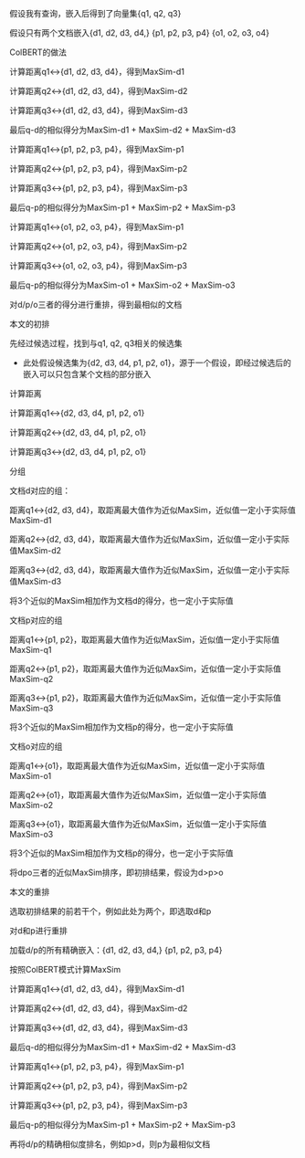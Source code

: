 假设我有查询，嵌入后得到了向量集{q1, q2, q3}

假设只有两个文档嵌入{d1, d2, d3, d4,} {p1, p2, p3, p4} {o1, o2, o3, o4}



ColBERT的做法

计算距离q1↔{d1, d2, d3, d4}，得到MaxSim-d1

计算距离q2↔{d1, d2, d3, d4}，得到MaxSim-d2

计算距离q3↔{d1, d2, d3, d4}，得到MaxSim-d3

最后q-d的相似得分为MaxSim-d1 + MaxSim-d2 + MaxSim-d3

计算距离q1↔{p1, p2, p3, p4}，得到MaxSim-p1

计算距离q2↔{p1, p2, p3, p4}，得到MaxSim-p2

计算距离q3↔{p1, p2, p3, p4}，得到MaxSim-p3

最后q-p的相似得分为MaxSim-p1 + MaxSim-p2 + MaxSim-p3

计算距离q1↔{o1, p2, o3, p4}，得到MaxSim-p1

计算距离q2↔{o1, p2, o3, p4}，得到MaxSim-p2

计算距离q3↔{o1, o2, o3, p4}，得到MaxSim-p3

最后q-p的相似得分为MaxSim-o1 + MaxSim-o2 + MaxSim-o3

对d/p/o三者的得分进行重排，得到最相似的文档



本文的初排

先经过候选过程，找到与q1, q2, q3相关的候选集

- 此处假设候选集为{d2, d3, d4, p1, p2, o1}，源于一个假设，即经过候选后的嵌入可以只包含某个文档的部分嵌入

计算距离

计算距离q1↔{d2, d3, d4, p1, p2, o1}

计算距离q2↔{d2, d3, d4, p1, p2, o1}

计算距离q3↔{d2, d3, d4, p1, p2, o1}

分组

文档d对应的组：

距离q1↔{d2, d3, d4}，取距离最大值作为近似MaxSim，近似值一定小于实际值MaxSim-d1

距离q2↔{d2, d3, d4}，取距离最大值作为近似MaxSim，近似值一定小于实际值MaxSim-d2

距离q3↔{d2, d3, d4}，取距离最大值作为近似MaxSim，近似值一定小于实际值MaxSim-d3

将3个近似的MaxSim相加作为文档d的得分，也一定小于实际值

文档p对应的组

距离q1↔{p1, p2}，取距离最大值作为近似MaxSim，近似值一定小于实际值MaxSim-q1

距离q2↔{p1, p2}，取距离最大值作为近似MaxSim，近似值一定小于实际值MaxSim-q2

距离q3↔{p1, p2}，取距离最大值作为近似MaxSim，近似值一定小于实际值MaxSim-q3

将3个近似的MaxSim相加作为文档p的得分，也一定小于实际值

文档o对应的组

距离q1↔{o1}，取距离最大值作为近似MaxSim，近似值一定小于实际值MaxSim-o1

距离q2↔{o1}，取距离最大值作为近似MaxSim，近似值一定小于实际值MaxSim-o2

距离q3↔{o1}，取距离最大值作为近似MaxSim，近似值一定小于实际值MaxSim-o3

将3个近似的MaxSim相加作为文档p的得分，也一定小于实际值

将dpo三者的近似MaxSim排序，即初排结果，假设为d>p>o



本文的重排

选取初排结果的前若干个，例如此处为两个，即选取d和p

对d和p进行重排

加载d/p的所有精确嵌入：{d1, d2, d3, d4,} {p1, p2, p3, p4}

按照ColBERT模式计算MaxSim

计算距离q1↔{d1, d2, d3, d4}，得到MaxSim-d1

计算距离q2↔{d1, d2, d3, d4}，得到MaxSim-d2

计算距离q3↔{d1, d2, d3, d4}，得到MaxSim-d3

最后q-d的相似得分为MaxSim-d1 + MaxSim-d2 + MaxSim-d3

计算距离q1↔{p1, p2, p3, p4}，得到MaxSim-p1

计算距离q2↔{p1, p2, p3, p4}，得到MaxSim-p2

计算距离q3↔{p1, p2, p3, p4}，得到MaxSim-p3

最后q-p的相似得分为MaxSim-p1 + MaxSim-p2 + MaxSim-p3

再将d/p的精确相似度排名，例如p>d，则p为最相似文档